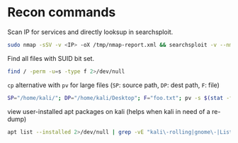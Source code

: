 # Recon commands

Scan IP for services and directly looksup in searchsploit.

```bash
sudo nmap -sSV -v <IP> -oX /tmp/nmap-report.xml && searchsploit -v --nmap /tmp/nmap-report.xml | tee /tmp/searchsploit-report.txt
```

Find all files with SUID bit set.

```bash
find / -perm -u=s -type f 2>/dev/null
```

`cp` alternative with `pv` for large files (`SP`: source path, `DP`: dest path, `F`: file)

```bash
SP="/home/kali/"; DP="/home/kali/Desktop"; F="foo.txt"; pv -s $(stat -f%z "$SP$F") "$SP$F" > "$DP$F"
```

view user-installed apt packages on kali (helps when kali in need of a re-dump)

```bash
apt list --installed 2>/dev/null | grep -vE "kali\-rolling|gnome\-|Listing\.\.\." | cut -d'/' -f 1 # | grep -vE "<extra filters>"
```
